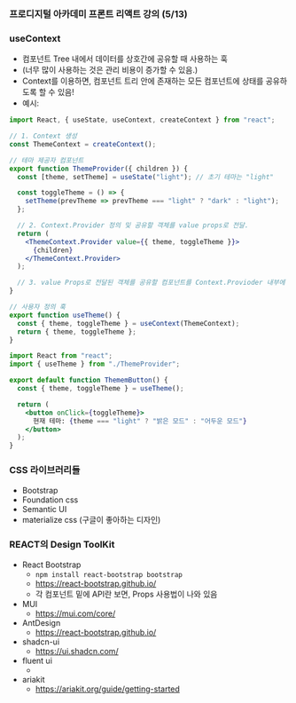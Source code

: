 ### 프로디지털 아카데미 프론트 리액트 강의 (5/13)

### useContext
- 컴포넌트 Tree 내에서 데이터를 상호간에 공유할 때 사용하는 훅
- (너무 많이 사용하는 것은 관리 비용이 증가할 수 있음.)
- Context를 이용하면, 컴포넌트 트리 안에 존재하는 모든 컴포넌트에 상태를 공유하도록 할 수 있음!
- 예시:
```jsx
import React, { useState, useContext, createContext } from "react";

// 1. Context 생성
const ThemeContext = createContext();

// 테마 제공자 컴포넌트
export function ThemeProvider({ children }) {
  const [theme, setTheme] = useState("light"); // 초기 테마는 "light"

  const toggleTheme = () => {
    setTheme(prevTheme => prevTheme === "light" ? "dark" : "light");
  };

  // 2. Context.Provider 정의 및 공유할 객체를 value props로 전달.
  return (
    <ThemeContext.Provider value={{ theme, toggleTheme }}> 
      {children}
    </ThemeContext.Provider>
  );

  // 3. value Props로 전달된 객체를 공유할 컴포넌트를 Context.Provioder 내부에 위치
}

// 사용자 정의 훅
export function useTheme() {
  const { theme, toggleTheme } = useContext(ThemeContext);
  return { theme, toggleTheme };
}
```

```jsx
import React from "react";
import { useTheme } from "./ThemeProvider";

export default function ThememButton() {
  const { theme, toggleTheme } = useTheme();

  return (
    <button onClick={toggleTheme}>
      현재 테마: {theme === "light" ? "밝은 모드" : "어두운 모드"}
    </button>
  );
}
```


### CSS 라이브러리들
- Bootstrap
- Foundation css 
- Semantic UI
- materialize css (구글이 좋아하는 디자인)


### REACT의 Design ToolKit
- React Bootstrap
  - `npm install react-bootstrap bootstrap`
  - <a href="https://react-bootstrap.github.io/">https://react-bootstrap.github.io/</a> 
  - 각 컴포넌트 밑에 API란 보면, Props 사용법이 나와 있음
- MUI
  - <a href="https://mui.com/core/">https://mui.com/core/</a>
- AntDesign
  - <a href="https://react-bootstrap.github.io/">https://react-bootstrap.github.io/</a> 
- shadcn-ui
  - <a href="https://ui.shadcn.com/">https://ui.shadcn.com/</a> 
- fluent ui
  - <a href="https://react.fluentui.dev/"></a>
- ariakit
  - <a href="https://ariakit.org/guide/getting-started">https://ariakit.org/guide/getting-started</a>

